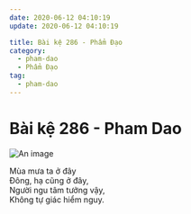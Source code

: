```yaml
---
date: 2020-06-12 04:10:19
update: 2020-06-12 04:10:19

title: Bài kệ 286 - Phẩm Đạo
category:
  - pham-dao
  - Phẩm Đạo
tag:
  - pham-dao
---
```


# Bài kệ 286 - Pham Dao

![An image](/img/pham-dao/pham-dao-286.jpg)

Mùa mưa ta ở đây<br>Ðông, hạ cũng ở đây,<br>Người ngu tâm tưởng vậy,<br>Không tự giác hiểm nguy.<br>
